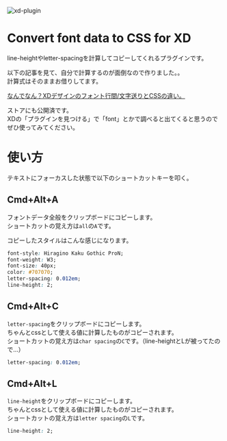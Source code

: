![xd-plugin](https://yuki-sakaguchi.github.io/xd-font-data-to-css/design/xd.png)

# Convert font data to CSS for XD
line-heightやletter-spacingを計算してコピーしてくれるプラグインです。  

以下の記事を見て、自分で計算するのが面倒なので作りました。。  
計算式はそのままお借りしてます。  

[なんでなん？XDデザインのフォント行間/文字送りとCSSの違い。](https://note.com/lby/n/ne71f93c72702)  

ストアにも公開済です。  
XDの「プラグインを見つける」で「font」とかで調べると出てくると思うのでぜひ使ってみてください。  
    

# 使い方
テキストにフォーカスした状態で以下のショートカットキーを叩く。  

## Cmd+Alt+A
フォントデータ全般をクリップボードにコピーします。  
ショートカットの覚え方は`all`の`A`です。  
  
コピーしたスタイルはこんな感じになります。  

```css
font-style: Hiragino Kaku Gothic ProN;
font-weight: W3;
font-size: 40px;
color: #707070;
letter-spacing: 0.012em;
line-height: 2;
```

## Cmd+Alt+C
`letter-spacing`をクリップボードにコピーします。  
ちゃんとcssとして使える値に計算したものがコピーされます。  
ショートカットの覚え方は`char spacing`の`C`です。（line-heightとLが被ってたので...）  

```css
letter-spacing: 0.012em;
```

## Cmd+Alt+L
`line-height`をクリップボードにコピーします。  
ちゃんとcssとして使える値に計算したものがコピーされます。  
ショートカットの覚え方は`letter spacing`の`L`です。  

```css
line-height: 2;
```
